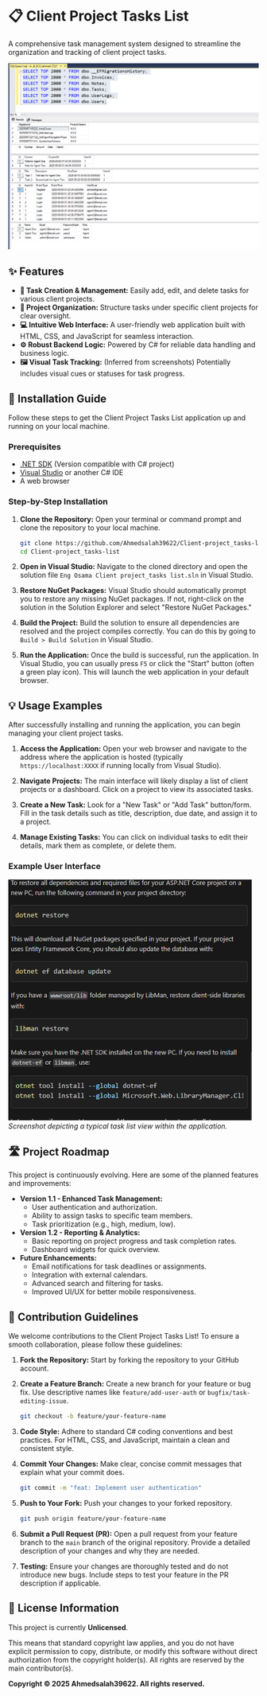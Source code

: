 # 📋 Client Project Tasks List

A comprehensive task management system designed to streamline the organization and tracking of client project tasks.



![Project Preview](Screenshot%202025-09-10%20142704.png)


## ✨ Features

*   **📝 Task Creation & Management:** Easily add, edit, and delete tasks for various client projects.
*   **📂 Project Organization:** Structure tasks under specific client projects for clear oversight.
*   **💻 Intuitive Web Interface:** A user-friendly web application built with HTML, CSS, and JavaScript for seamless interaction.
*   **⚙️ Robust Backend Logic:** Powered by C# for reliable data handling and business logic.
*   **🖼️ Visual Task Tracking:** (Inferred from screenshots) Potentially includes visual cues or statuses for task progress.


## 🚀 Installation Guide

Follow these steps to get the Client Project Tasks List application up and running on your local machine.

### Prerequisites

*   [.NET SDK](https://dotnet.microsoft.com/download) (Version compatible with C# project)
*   [Visual Studio](https://visualstudio.microsoft.com/) or another C# IDE
*   A web browser

### Step-by-Step Installation

1.  **Clone the Repository:**
    Open your terminal or command prompt and clone the repository to your local machine.

    ```bash
    git clone https://github.com/Ahmedsalah39622/Client-project_tasks-list.git
    cd Client-project_tasks-list
    ```

2.  **Open in Visual Studio:**
    Navigate to the cloned directory and open the solution file `Eng Osama Client project_tasks list.sln` in Visual Studio.

3.  **Restore NuGet Packages:**
    Visual Studio should automatically prompt you to restore any missing NuGet packages. If not, right-click on the solution in the Solution Explorer and select "Restore NuGet Packages."

4.  **Build the Project:**
    Build the solution to ensure all dependencies are resolved and the project compiles correctly. You can do this by going to `Build > Build Solution` in Visual Studio.

5.  **Run the Application:**
    Once the build is successful, run the application. In Visual Studio, you can usually press `F5` or click the "Start" button (often a green play icon). This will launch the web application in your default browser.


## 💡 Usage Examples

After successfully installing and running the application, you can begin managing your client project tasks.

1.  **Access the Application:**
    Open your web browser and navigate to the address where the application is hosted (typically `https://localhost:XXXX` if running locally from Visual Studio).

2.  **Navigate Projects:**
    The main interface will likely display a list of client projects or a dashboard. Click on a project to view its associated tasks.

3.  **Create a New Task:**
    Look for a "New Task" or "Add Task" button/form. Fill in the task details such as title, description, due date, and assign it to a project.

4.  **Manage Existing Tasks:**
    You can click on individual tasks to edit their details, mark them as complete, or delete them.

### Example User Interface

![Usage Screenshot](Screenshot%202025-09-10%20143107.png)
_Screenshot depicting a typical task list view within the application._


## 🛣️ Project Roadmap

This project is continuously evolving. Here are some of the planned features and improvements:

*   **Version 1.1 - Enhanced Task Management:**
    *   User authentication and authorization.
    *   Ability to assign tasks to specific team members.
    *   Task prioritization (e.g., high, medium, low).
*   **Version 1.2 - Reporting & Analytics:**
    *   Basic reporting on project progress and task completion rates.
    *   Dashboard widgets for quick overview.
*   **Future Enhancements:**
    *   Email notifications for task deadlines or assignments.
    *   Integration with external calendars.
    *   Advanced search and filtering for tasks.
    *   Improved UI/UX for better mobile responsiveness.


## 🤝 Contribution Guidelines

We welcome contributions to the Client Project Tasks List! To ensure a smooth collaboration, please follow these guidelines:

1.  **Fork the Repository:**
    Start by forking the repository to your GitHub account.

2.  **Create a Feature Branch:**
    Create a new branch for your feature or bug fix. Use descriptive names like `feature/add-user-auth` or `bugfix/task-editing-issue`.

    ```bash
    git checkout -b feature/your-feature-name
    ```

3.  **Code Style:**
    Adhere to standard C# coding conventions and best practices. For HTML, CSS, and JavaScript, maintain a clean and consistent style.

4.  **Commit Your Changes:**
    Make clear, concise commit messages that explain what your commit does.

    ```bash
    git commit -m "feat: Implement user authentication"
    ```

5.  **Push to Your Fork:**
    Push your changes to your forked repository.

    ```bash
    git push origin feature/your-feature-name
    ```

6.  **Submit a Pull Request (PR):**
    Open a pull request from your feature branch to the `main` branch of the original repository. Provide a detailed description of your changes and why they are needed.

7.  **Testing:**
    Ensure your changes are thoroughly tested and do not introduce new bugs. Include steps to test your feature in the PR description if applicable.


## 📜 License Information

This project is currently **Unlicensed**.

This means that standard copyright law applies, and you do not have explicit permission to copy, distribute, or modify this software without direct authorization from the copyright holder(s). All rights are reserved by the main contributor(s).

**Copyright © 2025 Ahmedsalah39622. All rights reserved.**
